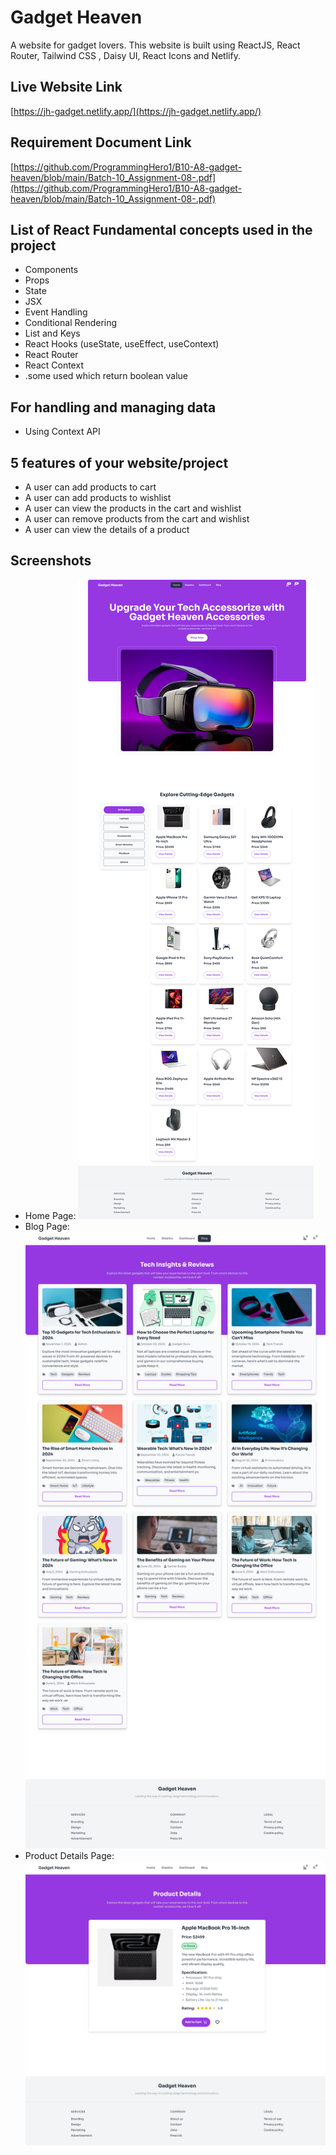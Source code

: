 # Gadget Heaven

A website for gadget lovers. This website is built using ReactJS, React Router, Tailwind CSS , Daisy UI, React Icons and Netlify.

## Live Website Link
[https://jh-gadget.netlify.app/](https://jh-gadget.netlify.app/)

## Requirement Document Link
[https://github.com/ProgrammingHero1/B10-A8-gadget-heaven/blob/main/Batch-10_Assignment-08-.pdf](https://github.com/ProgrammingHero1/B10-A8-gadget-heaven/blob/main/Batch-10_Assignment-08-.pdf)

## List of React Fundamental concepts used in the project
- Components
- Props
- State
- JSX
- Event Handling
- Conditional Rendering
- List and Keys
- React Hooks (useState, useEffect, useContext)
- React Router
- React Context
- .some used which return boolean value

## For handling and managing data
- Using Context API


## 5 features of your website/project
- A user can add products to cart
- A user can add products to wishlist
- A user can view the products in the cart and wishlist
- A user can remove products from the cart and wishlist
- A user can view the details of a product

## Screenshots
- Home Page: ![screenshot](./src/assets/localhost_5173_.png)
- Blog Page: ![screenshot](./src/assets/localhost_5173_blog.png)
- Product Details Page: ![screenshot](./src/assets/localhost_5173_details_1.png)
